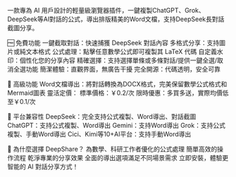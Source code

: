 一款專為 AI 用戶設計的輕量級瀏覽器插件，一鍵複製ChatGPT、Grok、DeepSeek等AI對話的公式，導出排版精美的Word文檔，支持DeepSeek長對話截圖分享。

🆓 免費功能
一鍵截取對話：快速捕獲 DeepSeek 對話內容
多格式分享：支持圖片或純文本格式
公式處理：點擊任意數學公式即可複製其 LaTeX 代碼
自定義水印：個性化您的分享內容
精確選擇：支持選擇單條或多條對話/提供一鍵全選/取消全選功能
簡潔體驗：直觀界面，無廣告干擾
完全開源：代碼透明，安全可靠

💎 高級功能
Word文檔導出：將對話轉換為DOCX格式，完美保留數學公式格式和Mermaid圖表
靈活定價：
標準價格：￥0.2/次
限時優惠：多買多送，實際均價低至￥0.1/次

📱 平台兼容性
DeepSeek：完全支持公式複製、Word導出、對話截圖
ChatGPT：支持公式複製、Word導出
Gemini：支持Word導出
Grok：支持公式複製、手動Word導出
Cici、Kimi等10+AI平台：支持手動Word導出

🚀 為什麼選擇 DeepShare？
為數學、科研工作者優化的公式處理
簡單高效的操作流程
乾淨專業的分享效果
全面的導出選項滿足不同場景需求
立即安裝，體驗更智能的 AI 對話分享方式！
